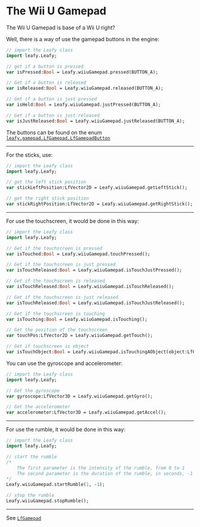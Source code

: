 # The Wii U Gamepad

The Wii U Gamepad is base of a Wii U right?

Well, there is a way of use the gamepad buttons in the engine:

```haxe
// import the Leafy class
import leafy.Leafy;

// get if a button is pressed
var isPressed:Bool = Leafy.wiiuGamepad.pressed(BUTTON_A);

// Get if a button is released
var isReleased:Bool = Leafy.wiiuGamepad.released(BUTTON_A);

// Get if a button is just pressed
var isHeld:Bool = Leafy.wiiuGamepad.justPressed(BUTTON_A);

// Get if a button is just released
var isJustReleased:Bool = Leafy.wiiuGamepad.justReleased(BUTTON_A);
```

The buttons can be found on the enum [``leafy.gamepad.LfGamepad.LfGamepadButton``](https://github.com/Slushi-Github/leafyEngine/blob/main/leafy/gamepad/LfGamepad.hx)

--------

For the sticks, use:

```haxe
// import the Leafy class
import leafy.Leafy;

// get the left stick position
var stickLeftPosition:LfVector2D = Leafy.wiiuGamepad.getLeftStick();

// get the right stick position
var stickRightPosition:LfVector2D = Leafy.wiiuGamepad.getRightStick();
```

--------

For use the touchscreen, it would be done in this way:
```haxe
// import the Leafy class
import leafy.Leafy;

// Get if the touchscreen is pressed
var isTouched:Bool = Leafy.wiiuGamepad.touchPressed();

// Get if the touchscreen is just pressed
var isTouchReleased:Bool = Leafy.wiiuGamepad.isTouchJustPressed();

// Get if the touchscreen is released
var isTouchReleased:Bool = Leafy.wiiuGamepad.isTouchReleased();

// Get if the touchscreen is just released
var isTouchReleased:Bool = Leafy.wiiuGamepad.isTouchJustReleased();

// Get if the touchscreen is touching
var isTouching:Bool = Leafy.wiiuGamepad.isTouching();

// Get the position of the touchscreen
var touchPos:LfVector2D = Leafy.wiiuGamepad.getTouch();

// Get if touchscreen is object
var isTouchObject:Bool = Leafy.wiiuGamepad.isTouchingAObject(object:LfObject);
```

You can use the gyroscope and accelerometer:
```haxe
// import the Leafy class
import leafy.Leafy;

// Get the gyroscope
var gyroscope:LfVector3D = Leafy.wiiuGamepad.getGyro();

// Get the accelerometer
var accelerometer:LfVector3D = Leafy.wiiuGamepad.getAccel();
```

--------

For use the rumble, it would be done in this way:
```haxe
// import the Leafy class
import leafy.Leafy;

// start the rumble
/*
    The first parameter is the intensity of the rumble, from 0 to 1
    The second parameter is the duration of the rumble, in seconds, -1 for infinite
*/
Leafy.wiiuGamepad.startRumble(1, -1);

// stop the rumble
Leafy.wiiuGamepad.stopRumble();
```

<!-- --------

For the screen brightness, it would be done in this way:
```haxe
// import the Leafy class
import leafy.Leafy;

// set the brightness of the screen
Leafy.wiiuGamepad.setScreenBrightness(brightness:LfGamepadScreenBrightness);
Leafy.wiiuGamepad.setScreenBrightness(BRIGHTNESS_3);

// get the brightness of the screen
var brightness:LfGamepadScreenBrightness = Leafy.wiiuGamepad.getScreenBrightness();
```
The brightness modes can be found on the enum [``leafy.gamepad.LfGamepad.LfGamepadScreenBrightness``](https://github.com/Slushi-Github/leafyEngine/blob/main/leafy/gamepad/LfGamepad.hx) -->

--------

See [``LfGamepad``](https://github.com/Slushi-Github/leafyEngine/blob/main/leafy/gamepad/LfGamepad.hx)
